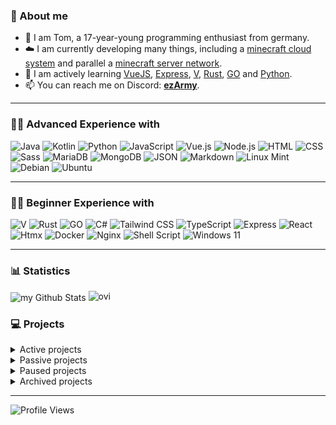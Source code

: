 ### 🧑 About me

- 👋 I am Tom, a 17-year-young programming enthusiast from germany.
- ☁️ I am currently developing many things, including a [minecraft cloud system](https://smoothcloud.eu) and parallel a [minecraft server network](https://2weeksmc.com).
- 🌱 I am actively learning [VueJS](https://vuejs.org), [Express](https://expressjs.com), [V](https://vlang.io), [Rust](https://rust-lang.org/), [GO](https://go.dev) and [Python](https://python.org).
- 📫 You can reach me on Discord: [**ezArmy**](https://eztxm.de/dc).

---

### 🧑‍💻 Advanced Experience with

![Java](https://img.shields.io/badge/java-%23ED8B00.svg?style=for-the-badge&logo=openjdk&logoColor=white)
![Kotlin](https://img.shields.io/badge/Kotlin-B125EA?style=for-the-badge&logo=kotlin&logoColor=white)
![Python](https://img.shields.io/badge/python-%232154fc.svg?style=for-the-badge&logo=python&logoColor=white)
![JavaScript](https://img.shields.io/badge/JavaScript-ffe222?style=for-the-badge&logo=javascript&logoColor=black)
![Vue.js](https://img.shields.io/badge/Vue.js-%2342D392?style=for-the-badge&logo=vue.js&logoColor=white)
![Node.js](https://img.shields.io/badge/Node.js-43853D?style=for-the-badge&logo=node.js&logoColor=white)
![HTML](https://img.shields.io/badge/html-%23E34F26.svg?style=for-the-badge&logo=html5&logoColor=white)
![CSS](https://img.shields.io/badge/css-%231572B6.svg?style=for-the-badge&logo=css3&logoColor=white)
![Sass](https://img.shields.io/badge/Sass-CC6699?style=for-the-badge&logo=sass&logoColor=white)
![MariaDB](https://img.shields.io/badge/MariaDB-003545?style=for-the-badge&logo=mariadb&logoColor=white)
![MongoDB](https://img.shields.io/badge/MongoDB-4EA94B?style=for-the-badge&logo=mongodb&logoColor=white)
![JSON](https://img.shields.io/badge/json-5E5C5C?style=for-the-badge&logo=json&logoColor=white)
![Markdown](https://img.shields.io/badge/Markdown-fea222?style=for-the-badge&logo=markdown&logoColor=white)
![Linux Mint](https://img.shields.io/badge/Linux_Mint-87CF3E?style=for-the-badge&logo=linux-mint&logoColor=white)
![Debian](https://img.shields.io/badge/Debian-A81D33?style=for-the-badge&logo=debian&logoColor=white)
![Ubuntu](https://img.shields.io/badge/Ubuntu-E95420?style=for-the-badge&logo=ubuntu&logoColor=white)

---

### 🧑‍💻 Beginner Experience with

![V](https://img.shields.io/badge/V-276DC3?style=for-the-badge&logo=v&logoColor=white)
![Rust](https://img.shields.io/badge/rust-%23A72145.svg?style=for-the-badge&logo=rust&logoColor=white)
![GO](https://img.shields.io/badge/go-%2354beff.svg?style=for-the-badge&logo=go&logoColor=white)
![C#](https://img.shields.io/badge/C%23-239120?style=for-the-badge&logo=c-sharp&logoColor=white)
![Tailwind CSS](https://img.shields.io/badge/Tailwind_CSS-3862AC?style=for-the-badge&logo=tailwind-css&logoColor=white)
![TypeScript](https://img.shields.io/badge/TypeScript-007ACC?style=for-the-badge&logo=typescript&logoColor=white)
![Express](https://img.shields.io/badge/Express.js-404D59?style=for-the-badge&logo=express.js&logoColor=white)
![React](https://img.shields.io/badge/React-20232A?style=for-the-badge&logo=react&logoColor=61DAFB)
![Htmx](https://img.shields.io/badge/%3C/%3E%20htmx-3D72D7?style=for-the-badge&logo=mysl&logoColor=white)
![Docker](https://img.shields.io/badge/docker-%230db7ed.svg?style=for-the-badge&logo=docker&logoColor=white)
![Nginx](https://img.shields.io/badge/Nginx-009639?style=for-the-badge&logo=nginx&logoColor=white)
![Shell Script](https://img.shields.io/badge/Shell_Script-353535?style=for-the-badge&logo=gnu-bash&logoColor=white)
![Windows 11](https://img.shields.io/badge/Windows_11-0078d4?style=for-the-badge&logo=windows-11&logoColor=white)

---

### 📊 Statistics

<img align="center" src="https://github-readme-stats.vercel.app/api?username=eztxmmc&include_all_commits=true&count_private=true&show_icons=true&line_height=20&title_color=2B5BBD&icon_color=1124BB&text_color=A1A1A1&bg_color=0,000000,130F40" alt="my Github Stats"/>

<img src="https://github-readme-stats.vercel.app/api/top-langs?username=eztxmmc&show_icons=true&locale=en&layout=compact&theme=chartreuse-dark&line_height=20&title_color=2B5BBD&icon_color=1124BB&text_color=A1A1A1&bg_color=0,000000,130F40" alt="ovi" />

### 💻 Projects

<details>
  <summary>Active projects</summary>

- [ezLib](https://github.com/ezTxmMC/ezLib)
- [nexonet](https://github.com/Nexoscript/nexonet)
- [2weeksmc](https://github.com/2weeksmc)
- [nexonet-go](https://github.com/Nexoscript/nexonet-go)
- [SmoothCloud](https://smthcld.net)

</details>
  
<details>
  <summary>Passive projects</summary>

- [DerStreamplan](https://github.com/DerStreamplan)
- [LuckPrefix](https://github.com/ezTxmMC/LuckPrefix)
- [RustnessCloud](https://github.com/ezTxmMC/RustnessCloud)
- [nexoscript-lang](https://github.com/Nexoscript/nexoscript)
- [DockerServerManager](https://github.com/Nexoscript/dockerservermanager)

</details>
  
<details>
  <summary>Paused projects</summary>
  
- [nexos](https://github.com/Nexoscript/nexos)
- [Astronical](https://github.com/Nexoscript/Astronical)
- [servermanager](https://github.com/Nexoscript/servermanager)
  
</details>
  
<details>
  <summary>Archived projects</summary>
  
- [Feraura](https://feraura.de)
- [Technified](https://github.com/ezTxmMC/Technified)
- [VeloSystem](https://github.com/ezTxmMC/VeloSystem)
- [JS-Web-Utils](https://github.com/ezTxmMC/JS-Web-Utils)
- [ColoredArmor](https://github.com/ezTxmMC/ColoredArmor)
- [BetterSpigotLib](https://github.com/ezTxmMC/BetterSpigotLib)
- [MoreDefaultArmor](https://github.com/ezTxmMC/MoreDefaultArmor)

</details>

---

![Profile Views](https://komarev.com/ghpvc/?username=ezTxmMC&style=for-the-badge)
